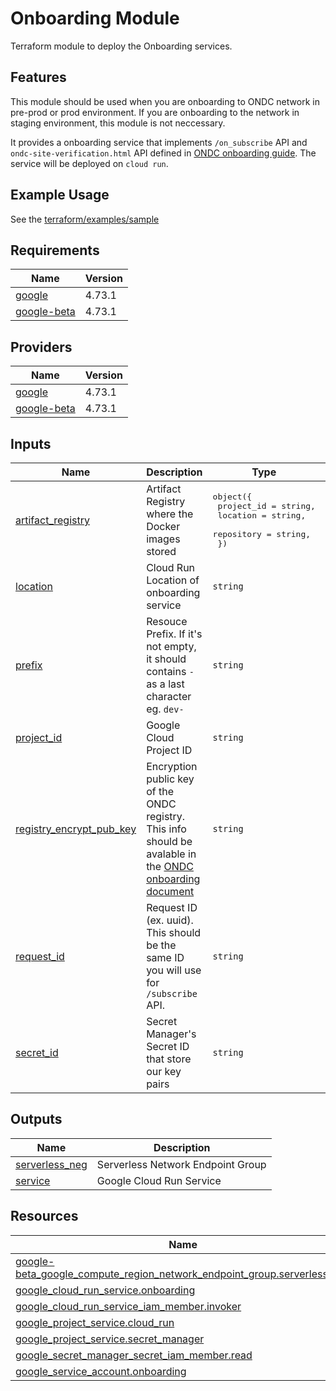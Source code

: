 # Onboarding Module

Terraform module to deploy the Onboarding services.

## Features
This module should be used when you are onboarding to ONDC network in pre-prod or prod environment.
If you are onboarding to the network in staging environment, this module is not neccessary.

It provides a onboarding service that implements `/on_subscribe` API and `ondc-site-verification.html` API defined in [ONDC onboarding guide](https://github.com/ONDC-Official/developer-docs/blob/main/registry/Onboarding%20of%20Participants.md). The service will be deployed on `cloud run`.


## Example Usage
See the [terraform/examples/sample](../../examples/sample/)

## Requirements

| Name | Version |
|------|---------|
| <a name="requirement_google"></a> [google](#requirement\_google) | 4.73.1 |
| <a name="requirement_google-beta"></a> [google-beta](#requirement\_google-beta) | 4.73.1 |

## Providers

| Name | Version |
|------|---------|
| <a name="provider_google"></a> [google](#provider\_google) | 4.73.1 |
| <a name="provider_google-beta"></a> [google-beta](#provider\_google-beta) | 4.73.1 |

## Inputs

| Name | Description | Type | Default | Required |
|------|-------------|------|---------|:--------:|
| <a name="input_artifact_registry"></a> [artifact\_registry](#input\_artifact\_registry) | Artifact Registry where the Docker images stored | <pre>object({<br>    project_id = string,<br>    location   = string,<br>    repository = string,<br>  })</pre> | n/a | yes |
| <a name="input_location"></a> [location](#input\_location) | Cloud Run Location of onboarding service | `string` | n/a | yes |
| <a name="input_prefix"></a> [prefix](#input\_prefix) | Resouce Prefix. If it's not empty, it should contains `-` as a last character eg. `dev-` | `string` | `""` | no |
| <a name="input_project_id"></a> [project\_id](#input\_project\_id) | Google Cloud Project ID | `string` | n/a | yes |
| <a name="input_registry_encrypt_pub_key"></a> [registry\_encrypt\_pub\_key](#input\_registry\_encrypt\_pub\_key) | Encryption public key of the ONDC registry. This info should be avalable in the [ONDC onboarding document](https://github.com/ONDC-Official/developer-docs/blob/main/registry/Onboarding%20of%20Participants.md) | `string` | n/a | yes |
| <a name="input_request_id"></a> [request\_id](#input\_request\_id) | Request ID (ex. uuid). This should be the same ID you will use for `/subscribe` API. | `string` | n/a | yes |
| <a name="input_secret_id"></a> [secret\_id](#input\_secret\_id) | Secret Manager's Secret ID that store our key pairs | `string` | n/a | yes |

## Outputs

| Name | Description |
|------|-------------|
| <a name="output_serverless_neg"></a> [serverless\_neg](#output\_serverless\_neg) | Serverless Network Endpoint Group |
| <a name="output_service"></a> [service](#output\_service) | Google Cloud Run Service |

## Resources

| Name | Type |
|------|------|
| [google-beta_google_compute_region_network_endpoint_group.serverless_neg](https://registry.terraform.io/providers/hashicorp/google-beta/4.73.1/docs/resources/google_compute_region_network_endpoint_group) | resource |
| [google_cloud_run_service.onboarding](https://registry.terraform.io/providers/hashicorp/google/4.73.1/docs/resources/cloud_run_service) | resource |
| [google_cloud_run_service_iam_member.invoker](https://registry.terraform.io/providers/hashicorp/google/4.73.1/docs/resources/cloud_run_service_iam_member) | resource |
| [google_project_service.cloud_run](https://registry.terraform.io/providers/hashicorp/google/4.73.1/docs/resources/project_service) | resource |
| [google_project_service.secret_manager](https://registry.terraform.io/providers/hashicorp/google/4.73.1/docs/resources/project_service) | resource |
| [google_secret_manager_secret_iam_member.read](https://registry.terraform.io/providers/hashicorp/google/4.73.1/docs/resources/secret_manager_secret_iam_member) | resource |
| [google_service_account.onboarding](https://registry.terraform.io/providers/hashicorp/google/4.73.1/docs/resources/service_account) | resource |


